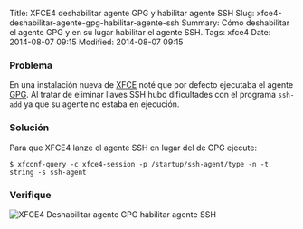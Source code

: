 Title: XFCE4 deshabilitar agente GPG y habilitar agente SSH
Slug: xfce4-deshabilitar-agente-gpg-habilitar-agente-ssh
Summary: Cómo deshabilitar el agente GPG y en su lugar habilitar el agente SSH.
Tags: xfce4
Date: 2014-08-07 09:15
Modified: 2014-08-07 09:15


### Problema

En una instalación nueva de [XFCE](http://www.xfce.org/) noté que por defecto ejecutaba el agente [GPG](https://gnupg.org/documentation/manuals/gnupg/Invoking-GPG_002dAGENT.html). Al tratar de eliminar llaves SSH hubo dificultades con el programa `ssh-add` ya que su agente no estaba en ejecución.

### Solución

Para que XFCE4 lanze el agente SSH en lugar del de GPG ejecute:

    $ xfconf-query -c xfce4-session -p /startup/ssh-agent/type -n -t string -s ssh-agent

### Verifique

![XFCE4 Deshabilitar agente GPG habilitar agente SSH](xfce-editor-de-configuracion-ssh-agent.png)
